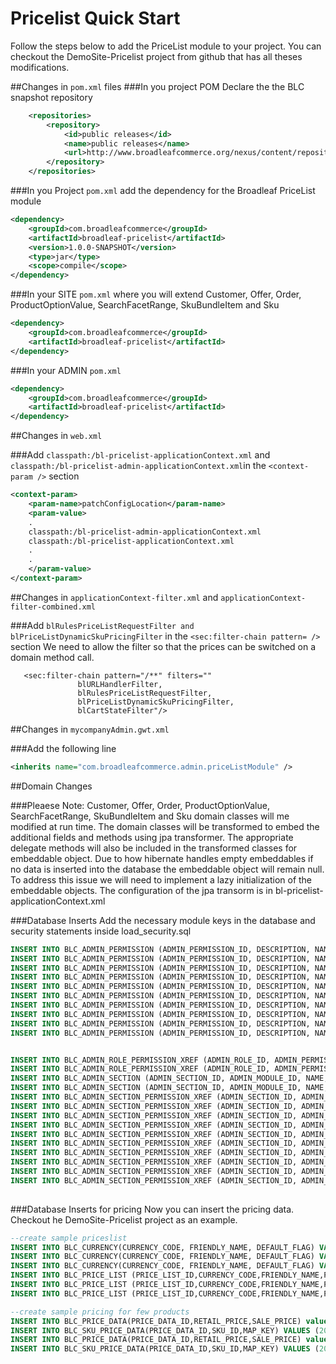 # Pricelist Quick Start

Follow the steps below to add the PriceList module to your project.  You can checkout the DemoSite-Pricelist project from github that has all theses modifications.

##Changes in `pom.xml` files 
###In you project POM Declare the the BLC snapshot repository

```xml
    <repositories>
        <repository>
            <id>public releases</id>
            <name>public releases</name>
            <url>http://www.broadleafcommerce.org/nexus/content/repositories/snapshots/</url>
        </repository>
    </repositories>
```
    
###In you Project `pom.xml` add the dependency for the Broadleaf PriceList module

```xml
<dependency>
    <groupId>com.broadleafcommerce</groupId>
    <artifactId>broadleaf-pricelist</artifactId>
    <version>1.0.0-SNAPSHOT</version>
    <type>jar</type>
    <scope>compile</scope>
</dependency>
```

###In your SITE `pom.xml` where you will extend  Customer, Offer, Order, ProductOptionValue, SearchFacetRange, SkuBundleItem and Sku

```xml
<dependency>
    <groupId>com.broadleafcommerce</groupId>
    <artifactId>broadleaf-pricelist</artifactId>
</dependency>
```

###In your ADMIN `pom.xml`

```xml
<dependency>
    <groupId>com.broadleafcommerce</groupId>
    <artifactId>broadleaf-pricelist</artifactId>
</dependency>
```

##Changes in `web.xml`

###Add `classpath:/bl-pricelist-applicationContext.xml` and  `classpath:/bl-pricelist-admin-applicationContext.xml`in the `<context-param />` section

```xml
<context-param>
    <param-name>patchConfigLocation</param-name>
    <param-value>
    .
    classpath:/bl-pricelist-admin-applicationContext.xml
    classpath:/bl-pricelist-applicationContext.xml
    .
    .
    </param-value>
</context-param>
```
##Changes in `applicationContext-filter.xml` and `applicationContext-filter-combined.xml` 

###Add `blRulesPriceListRequestFilter and blPriceListDynamicSkuPricingFilter` in the   `<sec:filter-chain pattern= />` section
We need to allow the filter so that the prices can be switched on a domain method call.

```
   <sec:filter-chain pattern="/**" filters=""
               blURLHandlerFilter,
               blRulesPriceListRequestFilter,
               blPriceListDynamicSkuPricingFilter,
               blCartStateFilter"/>
```


##Changes in `mycompanyAdmin.gwt.xml`

###Add the following line

```xml
<inherits name="com.broadleafcommerce.admin.priceListModule" />
```

##Domain Changes

###Pleaese Note:  Customer, Offer, Order, ProductOptionValue, SearchFacetRange, SkuBundleItem and Sku domain classes will me modified at run time.
The domain classes will be transformed to embed the additional fields and methods 
using jpa transformer.  The appropriate delegate methods will also be included 
in the transformed classes for embeddable object. Due to how hibernate handles 
empty embeddables if no data is inserted into the database the embeddable object 
will remain null. To address this issue we will need to implement a lazy 
initialization of the embeddable objects. The configuration of the jpa transorm 
is in bl-pricelist-applicationContext.xml



###Database Inserts 
Add the necessary module keys in the database and security statements inside load_security.sql

```sql
INSERT INTO BLC_ADMIN_PERMISSION (ADMIN_PERMISSION_ID, DESCRIPTION, NAME, PERMISSION_TYPE) VALUES (64,'Create PriceList','PERMISSION_CREATE_PRICELIST', 'CREATE');
INSERT INTO BLC_ADMIN_PERMISSION (ADMIN_PERMISSION_ID, DESCRIPTION, NAME, PERMISSION_TYPE) VALUES (65,'Update PriceList','PERMISSION_UPDATE_PRICELIST', 'UPDATE');
INSERT INTO BLC_ADMIN_PERMISSION (ADMIN_PERMISSION_ID, DESCRIPTION, NAME, PERMISSION_TYPE) VALUES (66,'Delete PriceList','PERMISSION_DELETE_PRICELIST', 'DELETE');
INSERT INTO BLC_ADMIN_PERMISSION (ADMIN_PERMISSION_ID, DESCRIPTION, NAME, PERMISSION_TYPE) VALUES (67,'Read PriceList','PERMISSION_READ_PRICELIST', 'READ');
INSERT INTO BLC_ADMIN_PERMISSION (ADMIN_PERMISSION_ID, DESCRIPTION, NAME, PERMISSION_TYPE) VALUES (68,'All PriceList','PERMISSION_ALL_PRICELIST', 'ALL');
INSERT INTO BLC_ADMIN_PERMISSION (ADMIN_PERMISSION_ID, DESCRIPTION, NAME, PERMISSION_TYPE) VALUES (79,'Create PriceList Rules','PERMISSION_CREATE_PRICELISTRULE', 'CREATE');
INSERT INTO BLC_ADMIN_PERMISSION (ADMIN_PERMISSION_ID, DESCRIPTION, NAME, PERMISSION_TYPE) VALUES (80,'Update PriceList Rules','PERMISSION_UPDATE_PRICELISTRULE', 'UPDATE');
INSERT INTO BLC_ADMIN_PERMISSION (ADMIN_PERMISSION_ID, DESCRIPTION, NAME, PERMISSION_TYPE) VALUES (81,'Delete PriceList Rules','PERMISSION_DELETE_PRICELISTRULE', 'DELETE');
INSERT INTO BLC_ADMIN_PERMISSION (ADMIN_PERMISSION_ID, DESCRIPTION, NAME, PERMISSION_TYPE) VALUES (82,'Read PriceList Rules','PERMISSION_READ_PRICELISTRULE', 'READ');
INSERT INTO BLC_ADMIN_PERMISSION (ADMIN_PERMISSION_ID, DESCRIPTION, NAME, PERMISSION_TYPE) VALUES (83,'All PriceList Rules','PERMISSION_ALL_PRICELISTRULE', 'ALL');


INSERT INTO BLC_ADMIN_ROLE_PERMISSION_XREF (ADMIN_ROLE_ID, ADMIN_PERMISSION_ID) VALUES (1,83);
INSERT INTO BLC_ADMIN_ROLE_PERMISSION_XREF (ADMIN_ROLE_ID, ADMIN_PERMISSION_ID) VALUES (2,83);
INSERT INTO BLC_ADMIN_SECTION (ADMIN_SECTION_ID, ADMIN_MODULE_ID, NAME, SECTION_KEY, URL, USE_DEFAULT_HANDLER) VALUES (26, 1, 'Price List', 'PriceList', '/pricelist', TRUE);
INSERT INTO BLC_ADMIN_SECTION (ADMIN_SECTION_ID, ADMIN_MODULE_ID, NAME, SECTION_KEY, URL, USE_DEFAULT_HANDLER) VALUES (27, 1, 'Price List Rule', 'PriceListRule', '/pricelist-rule', TRUE);
INSERT INTO BLC_ADMIN_SECTION_PERMISSION_XREF (ADMIN_SECTION_ID, ADMIN_PERMISSION_ID) VALUES (26,64);
INSERT INTO BLC_ADMIN_SECTION_PERMISSION_XREF (ADMIN_SECTION_ID, ADMIN_PERMISSION_ID) VALUES (26,65);
INSERT INTO BLC_ADMIN_SECTION_PERMISSION_XREF (ADMIN_SECTION_ID, ADMIN_PERMISSION_ID) VALUES (26,66);
INSERT INTO BLC_ADMIN_SECTION_PERMISSION_XREF (ADMIN_SECTION_ID, ADMIN_PERMISSION_ID) VALUES (26,67);
INSERT INTO BLC_ADMIN_SECTION_PERMISSION_XREF (ADMIN_SECTION_ID, ADMIN_PERMISSION_ID) VALUES (26,68);
INSERT INTO BLC_ADMIN_SECTION_PERMISSION_XREF (ADMIN_SECTION_ID, ADMIN_PERMISSION_ID) VALUES (27,79);
INSERT INTO BLC_ADMIN_SECTION_PERMISSION_XREF (ADMIN_SECTION_ID, ADMIN_PERMISSION_ID) VALUES (27,80);
INSERT INTO BLC_ADMIN_SECTION_PERMISSION_XREF (ADMIN_SECTION_ID, ADMIN_PERMISSION_ID) VALUES (27,81);
INSERT INTO BLC_ADMIN_SECTION_PERMISSION_XREF (ADMIN_SECTION_ID, ADMIN_PERMISSION_ID) VALUES (27,82);
INSERT INTO BLC_ADMIN_SECTION_PERMISSION_XREF (ADMIN_SECTION_ID, ADMIN_PERMISSION_ID) VALUES (27,83);
     
 ```
 
 
###Database Inserts for pricing
Now you can insert the pricing data. Checkout he DemoSite-Pricelist project as an example. 
 
```sql
--create sample priceslist
INSERT INTO BLC_CURRENCY(CURRENCY_CODE, FRIENDLY_NAME, DEFAULT_FLAG) VALUES('GBP', 'GB Pound', false);
INSERT INTO BLC_CURRENCY(CURRENCY_CODE, FRIENDLY_NAME, DEFAULT_FLAG) VALUES('MXN', 'Mexican Peso', false);
INSERT INTO BLC_CURRENCY(CURRENCY_CODE, FRIENDLY_NAME, DEFAULT_FLAG) VALUES('EUR', 'EURO Dollar', false);
INSERT INTO BLC_PRICE_LIST (PRICE_LIST_ID,CURRENCY_CODE,FRIENDLY_NAME,PRICE_KEY) VALUES (2,'EUR','EUR Dollar','EUR');
INSERT INTO BLC_PRICE_LIST (PRICE_LIST_ID,CURRENCY_CODE,FRIENDLY_NAME,PRICE_KEY) VALUES (3,'GBP','GB Pound','GBP');
INSERT INTO BLC_PRICE_LIST (PRICE_LIST_ID,CURRENCY_CODE,FRIENDLY_NAME,PRICE_KEY) VALUES (4,'MXN','Mexican Peso','MXN');

--create sample pricing for few products
INSERT INTO BLC_PRICE_DATA(PRICE_DATA_ID,RETAIL_PRICE,SALE_PRICE) values(2001,21.98,21.98);
INSERT INTO BLC_SKU_PRICE_DATA(PRICE_DATA_ID,SKU_ID,MAP_KEY) VALUES (2001,1,'EUR');
INSERT INTO BLC_PRICE_DATA(PRICE_DATA_ID,RETAIL_PRICE,SALE_PRICE) values(2002,21.98,21.98);
INSERT INTO BLC_SKU_PRICE_DATA(PRICE_DATA_ID,SKU_ID,MAP_KEY) VALUES (2002,2,'EUR');

```

